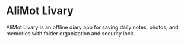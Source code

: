 # AliMot Livary
AliMot Livary is an offline diary app for saving daily notes, photos, and memories with folder organization and security lock.
